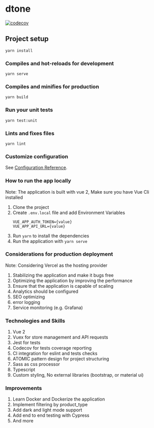 # dtone

[![codecov](https://codecov.io/gh/benkab/dtone-assessment/branch/main/graph/badge.svg?token=ACB4970FXW)](https://codecov.io/gh/benkab/dtone-assessment)

## Project setup
```
yarn install
```

### Compiles and hot-reloads for development
```
yarn serve
```

### Compiles and minifies for production
```
yarn build
```

### Run your unit tests
```
yarn test:unit
```

### Lints and fixes files
```
yarn lint
```

### Customize configuration
See [Configuration Reference](https://cli.vuejs.org/config/).

### How to run the app locally
Note: The application is built with vue 2,
      Make sure you have Vue Cli installed

1. Clone the project
2. Create `.env.local` file and add Environment Variables
   ```
   VUE_APP_AUTH_TOKEN={value}
   VUE_APP_API_URL={value}
   ```
3. Run `yarn` to install the dependencies
3. Run the application with `yarn serve`

### Considerations for production deployment
Note: Considering Vercel as the hosting provider

1. Stabilizing the application and make it bugs free
2. Optimizing the application by improving the performance
3. Ensure that the application is capable of scaling
4. Analytics should be configured
5. SEO optimizing
6. error logging
7. Service monitoring (e.g. Grafana)

### Technologies and Skills
1. Vue 2
2. Vuex for store management and API requests
3. Jest for tests
4. Codecov for tests coverage reporting
5. CI integration for eslint and tests checks
6. ATOMIC pattern design for project structuring
7. Sass as css processor
8. Typescript
9. Custom styling, No external libraries (bootstrap, or material ui)

### Improvements
1. Learn Docker and Dockerize the application
2. Implement filtering by product_type
3. Add dark and light mode support
4. Add end to end testing with Cypress
5. And more
